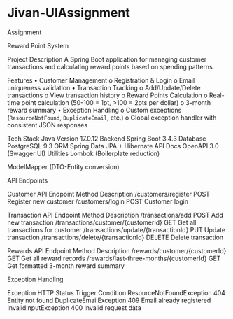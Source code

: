 # Jivan-UIAssignment
Assignment 


Reward Point System  

Project Description
A Spring Boot application for managing customer transactions and calculating reward points based on spending patterns.  

Features
•	Customer Management
o	Registration & Login
o	Email uniqueness validation
•	Transaction Tracking
o	Add/Update/Delete transactions
o	View transaction history
o	Reward Points Calculation
o	Real-time point calculation (50-100 = 1pt, >100 = 2pts per dollar)
o	3-month reward summary 
•	Exception Handling
o	Custom exceptions (`ResourceNotFound`, `DuplicateEmail`, etc.)
o	Global exception handler with consistent JSON responses

Tech Stack
Java Version 17.0.12
Backend	Spring Boot 3.4.3
Database	PostgreSQL 9.3
ORM	Spring Data JPA + Hibernate
API Docs	OpenAPI 3.0 (Swagger UI)
Utilities	Lombok (Boilerplate reduction)

ModelMapper (DTO-Entity conversion)


API Endpoints

Customer API
Endpoint	Method	Description
/customers/register	POST	Register new customer
/customers/login	POST	Customer login


Transaction API
Endpoint	Method	Description
/transactions/add	POST	Add new transaction
/transactions/customer/{customerId}	GET	Get all transactions for customer
/transactions/update/{transactionId}	PUT	Update transaction
/transactions/delete/{transactionId}	DELETE	Delete transaction

Rewards API
Endpoint	Method	Description
/rewards/customer/{customerId}	GET	Get all reward records
/rewards/last-three-months/{customerId}	GET	Get formatted 3-month reward summary


Exception Handling

Exception	HTTP Status	Trigger Condition
ResourceNotFoundException	404	Entity not found
DuplicateEmailException	409	Email already registered
InvalidInputException	400	Invalid request data

